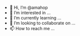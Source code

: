 - 👋 Hi, I’m @amahop
- 👀 I’m interested in ...
- 🌱 I’m currently learning ...
- 💞️ I’m looking to collaborate on ...
- 📫 How to reach me ...

<!---
amahop/amahop is a ✨ special ✨ repository because its `README.md` (this file) appears on your GitHub profile.
You can click the Preview link to take a look at your changes.
--->
